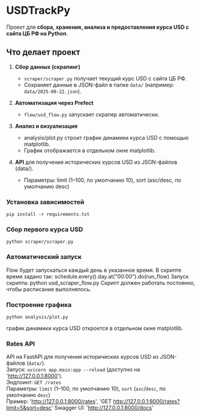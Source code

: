 # USDTrackPy
Проект для **сбора, хранения, анализа и предоставления курса USD с сайта ЦБ РФ на Python**.
## **Что делает проект**
1. **Сбор данных (скрапинг)**  
   - `scraper/scraper.py` получает текущий курс USD с сайта ЦБ РФ.  
   - Сохраняет данные в JSON-файл в папке `data/` (например: `data/2025-09-22.json`).  

2. **Автоматизация через Prefect**  
   - `flow/usd_flow.py` запускает скрапер автоматически.

3. **Анализ и визуализация**
   -  analysis/plot.py строит график динамики курса USD с помощью matplotlib.
   -  График отображается в отдельном окне matplotlib.
4. **API** для получения исторических курсов USD из JSON-файлов (data/).
   - Параметры: limit (1–100, по умолчанию 10), sort (asc/desc, по умолчанию desc)

### Установка зависимостей
    pip install -r requirements.txt

### Сбор первого курса USD
    python scraper/scraper.py

### Автоматический запуск
Flow будет запускаться каждый день в указанное время. В скрипте время задано так: schedule.every().day.at("00:00").do(run_flow)
Запуск скрипта:
    python usd_scraper_flow.py
Скрипт должен работать постоянно, чтобы расписание выполнялось.

### Построение графика
    python analysis/plot.py
график динамики курса USD откроется в отдельном окне matplotlib.

### Rates API
API на FastAPI для получения исторических курсов USD из JSON-файлов (`data/`).  
Запуск: `uvicorn app.main:app --reload` (доступно на 'http://127.0.0.1:8000').  
Эндпоинт: `GET /rates`  
Параметры: `limit` (1–100, по умолчанию 10), `sort` (`asc`/`desc`, по умолчанию `desc`)  
Пример: 'http://127.0.0.1:8000/rates', 'GET http://127.0.0.1:8000/rates?limit=5&sort=desc'
Swagger UI: 'http://127.0.0.1:8000/docs'




